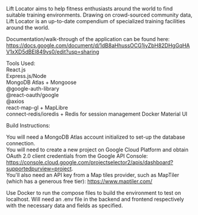 Lift Locator aims to help fitness enthusiasts around the world to find suitable training environments. Drawing on crowd-sourced community data, Lift Locator is an up-to-date compendium of specialized training facilities around the world.

Documentation/walk-through of the application can be found here: https://docs.google.com/document/d/1dB8aHhussOCG1jyZbH82DHgGqHAV1xXD5dBEl849vs0/edit?usp=sharing

Tools Used:  
React.js  
Express.js/Node  
MongoDB Atlas + Mongoose  
@google-auth-library  
@react-oauth/google  
@axios  
react-map-gl + MapLibre  
connect-redis/ioredis + Redis for session management 
Docker
Material UI


Build Instructions:  

You will need a MongoDB Atlas account initialized to set-up the database connection.  
You will need to create a new project on Google Cloud Platform and obtain OAuth 2.0 client credentials from the Google API Console: https://console.cloud.google.com/projectselector2/apis/dashboard?supportedpurview=project.  
You'll also need an API key from a Map tiles provider, such as MapTiler (which has a generous free tier): https://www.maptiler.com/  

Use Docker to run the compose files to build the environment to test on localhost. Will need an .env file in the backend and frontend respectively with the necessary data and fields as specified.



